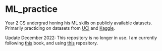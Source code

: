 # ML_practice
Year 2 CS undergrad honing his ML skills on publicly available datasets.
Primarily practicing on datasets from [UCI](https://archive.ics.uci.edu/ml/index.php) and [Kaggle](https://www.kaggle.com/).

Update December 2022:
This repository is no longer in use. I am currently following [this](https://www.oreilly.com/library/view/hands-on-machine-learning/9781492032632/) book, and using [this](https://github.com/agentum07/handson-ml) repository.
